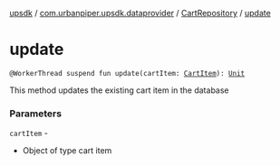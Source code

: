 [upsdk](../../index.md) / [com.urbanpiper.upsdk.dataprovider](../index.md) / [CartRepository](index.md) / [update](./update.md)

# update

`@WorkerThread suspend fun update(cartItem: `[`CartItem`](../../com.urbanpiper.upsdk.model.networkresponse/-cart-item/index.md)`): `[`Unit`](https://kotlinlang.org/api/latest/jvm/stdlib/kotlin/-unit/index.html)

This method updates the existing cart item in the database

### Parameters

`cartItem` -
* Object of type cart item
